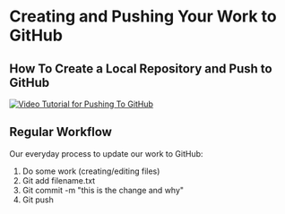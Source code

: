 # Creating and Pushing Your Work to GitHub 

## How To Create a Local Repository and Push to GitHub

[![Video Tutorial for Pushing To GitHub](https://i.ytimg.com/vi/L7vzPm3_Im8/hqdefault.jpg)](https://www.youtube.com/watch?v=L7vzPm3_Im8&t=2s)

## Regular Workflow

Our everyday process to update our work to GitHub:
1. Do some work (creating/editing files)
2. Git add filename.txt
3. Git commit -m "this is the change and why"
4. Git push 




